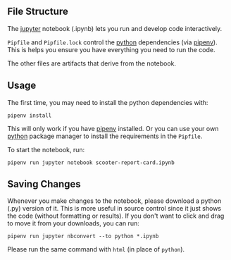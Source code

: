 ## File Structure
The [jupyter] notebook (.ipynb) lets you run and develop code interactively.

`Pipfile` and `Pipfile.lock` control the [python] dependencies (via [pipenv]).
This is helps you ensure you have everything you need to run the code.

The other files are artifacts that derive from the notebook.

## Usage
The first time, you may need to install the python dependencies with:
```
pipenv install
```
This will only work if you have [pipenv] installed.
Or you can use your own [python] package manager to install the requirements in the `Pipfile`.

To start the notebook, run:
```
pipenv run jupyter notebook scooter-report-card.ipynb
```

## Saving Changes
Whenever you make changes to the notebook, please download a python (.py) version of it.
This is more useful in source control since it just shows the code (without formatting or results).
If you don't want to click and drag to move it from your downloads, you can run:
```
pipenv run jupyter nbconvert --to python *.ipynb
```
Please run the same command with `html` (in place of `python`).


[jupyter]: https://jupyter.org/index.html
[pipenv]: https://pipenv-fork.readthedocs.io/en/latest/
[python]: https://www.python.org/
